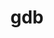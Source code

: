 ---
permalink: /engineering/projects/gdb/
project_link_name: gdb
project_maintainers: ''
project_stats: 'true'
project_url: n/a
title: gdb
display: false
---